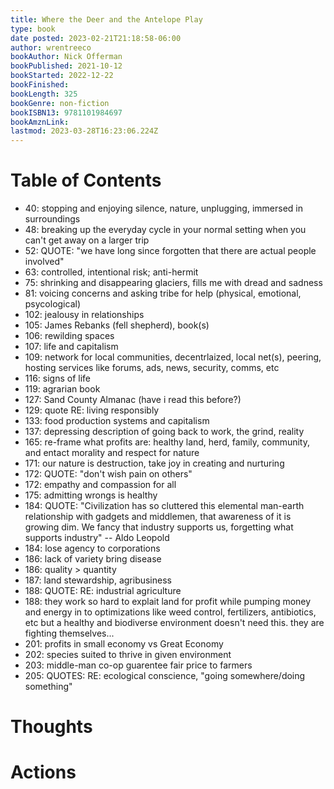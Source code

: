 ```yaml
---
title: Where the Deer and the Antelope Play
type: book
date posted: 2023-02-21T21:18:58-06:00
author: wrentreeco
bookAuthor: Nick Offerman
bookPublished: 2021-10-12
bookStarted: 2022-12-22
bookFinished: 
bookLength: 325
bookGenre: non-fiction
bookISBN13: 9781101984697
bookAmznLink: 
lastmod: 2023-03-28T16:23:06.224Z
---
```


# Table of Contents
 - 40: stopping and enjoying silence, nature, unplugging, immersed in surroundings
 - 48: breaking up the everyday cycle in your normal setting when you can't get away on a larger trip
 - 52: QUOTE: "we have long since forgotten that there are actual people involved"
 - 63: controlled, intentional risk; anti-hermit
 - 75: shrinking and disappearing glaciers, fills me with dread and sadness
 - 81: voicing concerns and asking tribe for help (physical, emotional, psycological)
 - 102: jealousy in relationships
 - 105: James Rebanks (fell shepherd), book(s)
 - 106: rewilding spaces
 - 107: life and capitalism
 - 109: network for local communities, decentrlaized, local net(s), peering, hosting services like forums, ads, news, security, comms, etc
 - 116: signs of life
 - 119: agrarian book 
 - 127: Sand County Almanac (have i read this before?)
 - 129: quote RE: living responsibly
 - 133: food production systems and capitalism
 - 137: depressing description of going back to work, the grind, reality
 - 165: re-frame what profits are: healthy land, herd, family, community, and entact morality and respect for nature
 - 171: our nature is destruction, take joy in creating and nurturing
 - 172: QUOTE: "don't wish pain on others"
 - 172: empathy and compassion for all
 - 175: admitting wrongs is healthy
 - 184: QUOTE: "Civilization has so cluttered this elemental man-earth relationship with gadgets and middlemen, that awareness of it is growing dim. We fancy that industry supports us, forgetting what supports industry" -- Aldo Leopold
 - 184: lose agency to corporations
 - 186: lack of variety bring disease
 - 186: quality > quantity
 - 187: land stewardship, agribusiness
 - 188: QUOTE: RE: industrial agriculture
 - 188: they work so hard to explait land for profit while pumping money and energy in to optimizations like weed control, fertilizers, antibiotics, etc but a healthy and biodiverse environment doesn't need this. they are fighting themselves...
 - 201: profits in small economy vs Great Economy
 - 202: species suited to thrive in given environment
 - 203: middle-man co-op guarentee fair price to farmers
 - 205: QUOTES: RE: ecological conscience, "going somewhere/doing something"

# Thoughts


# Actions
